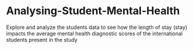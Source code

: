 # Analysing-Student-Mental-Health
Explore and analyze the students data to see how the length of stay (stay) impacts the average mental health diagnostic scores of the international students present in the study
